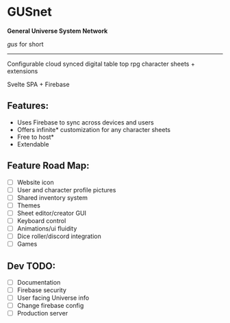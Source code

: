 # GUSnet

**General Universe System Network**

_gus_ for short

---

Configurable cloud synced digital table top rpg character sheets + extensions

Svelte SPA + Firebase

## Features:

- Uses Firebase to sync across devices and users
- Offers infinite\* customization for any character sheets
- Free to host\*
- Extendable

## Feature Road Map:

- [ ] Website icon
- [ ] User and character profile pictures
- [ ] Shared inventory system
- [ ] Themes
- [ ] Sheet editor/creator GUI
- [ ] Keyboard control
- [ ] Animations/ui fluidity
- [ ] Dice roller/discord integration
- [ ] Games

## Dev TODO:

- [ ] Documentation
- [ ] Firebase security
- [ ] User facing Universe info
- [ ] Change firebase config
- [ ] Production server
